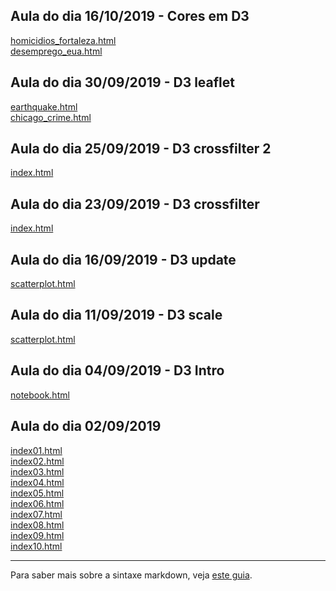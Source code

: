 ## Aula do dia 16/10/2019 - Cores em D3
[homicidios_fortaleza.html](d3_color/homicidios_fortaleza/index.html)<br>
[desemprego_eua.html](d3_color/desemprego_eua/index.html)<br>

## Aula do dia 30/09/2019 - D3 leaflet
[earthquake.html](d3_leaflet/new_zealand/index.html)<br>
[chicago_crime.html](d3_leaflet/chicago/index.html)<br>

## Aula do dia 25/09/2019 - D3 crossfilter 2
[index.html](d3_crossfilter_2/index.html)<br>

## Aula do dia 23/09/2019 - D3 crossfilter
[index.html](d3_crossfilter/index.html)<br>

## Aula do dia 16/09/2019 - D3 update
[scatterplot.html](d3_update/scatterplot.html)<br>

## Aula do dia 11/09/2019 - D3 scale
[scatterplot.html](d3_scale/scatterplot.html)<br>

## Aula do dia 04/09/2019 - D3 Intro
[notebook.html](d3_intro/notebook.html)<br>

## Aula do dia 02/09/2019

[index01.html](basic/index01.html)<br>
[index02.html](basic/index02.html)<br>
[index03.html](basic/index03.html)<br>
[index04.html](basic/index04.html)<br>
[index05.html](basic/index05.html)<br>
[index06.html](basic/index06.html)<br>
[index07.html](basic/index07.html)<br>
[index08.html](basic/index08.html)<br>
[index09.html](basic/index09.html)<br>
[index10.html](basic/index10.html)<br>

---

Para saber mais sobre a sintaxe markdown, veja [este guia](https://guides.github.com/features/mastering-markdown/).
